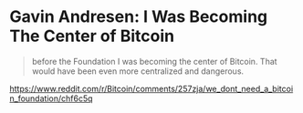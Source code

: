 # Gavin Andresen: I Was Becoming The Center of Bitcoin

> before the Foundation I was becoming the center of Bitcoin. That would have been even more centralized and dangerous. 

https://www.reddit.com/r/Bitcoin/comments/257zja/we_dont_need_a_bitcoin_foundation/chf6c5q
